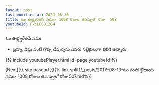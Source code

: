```yaml
---
layout: post
last_modified_at: 2021-03-30
title: ఓం ఊర్ధ్వరేతసే నమః- 1008 రోజుల తపస్సులో రోజు  508
youtubeId: PxcLG6O12G4
---
```

 
 
 ఓం ఊర్ధ్వరేతసే నమః  
 
 -  బ్రహ్మ, విష్ణు వంటి గొప్ప దేవుళ్ళను ఎవరు సబ్జెక్టులుగా కలిగి ఉన్నారు 
 
  
 
  
 
 
 
 
 
 


{% include youtubePlayer.html id=page.youtubeId %}
 
[Next]({{ site.baseurl }}{% link  split1/_posts/2017-08-13-ఓం మహా క్రోధాయ నమః- 1008 రోజుల తపస్సులో రోజు  507.md%})
 
